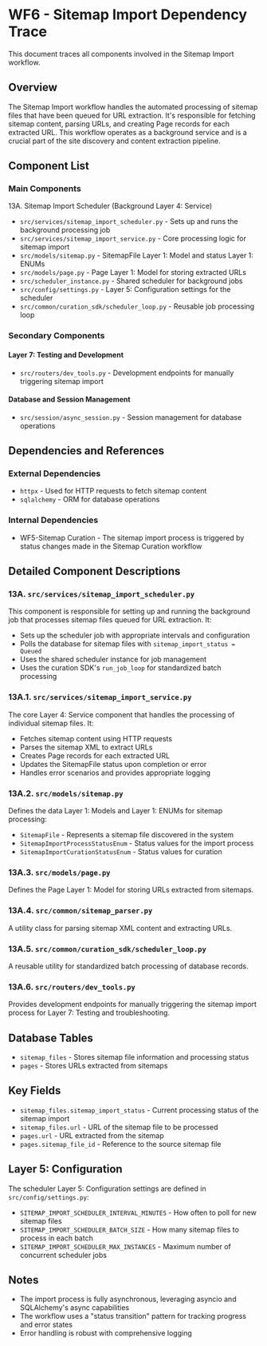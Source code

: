 # WF6 - Sitemap Import Dependency Trace

This document traces all components involved in the Sitemap Import workflow.

## Overview

The Sitemap Import workflow handles the automated processing of sitemap files that have been queued for URL extraction. It's responsible for fetching sitemap content, parsing URLs, and creating Page records for each extracted URL. This workflow operates as a background service and is a crucial part of the site discovery and content extraction pipeline.

## Component List

### Main Components

13A. Sitemap Import Scheduler (Background Layer 4: Service)

- `src/services/sitemap_import_scheduler.py` - Sets up and runs the background processing job
- `src/services/sitemap_import_service.py` - Core processing logic for sitemap import
- `src/models/sitemap.py` - SitemapFile Layer 1: Model and status Layer 1: ENUMs
- `src/models/page.py` - Page Layer 1: Model for storing extracted URLs
- `src/scheduler_instance.py` - Shared scheduler for background jobs
- `src/config/settings.py` - Layer 5: Configuration settings for the scheduler
- `src/common/curation_sdk/scheduler_loop.py` - Reusable job processing loop

### Secondary Components

#### Layer 7: Testing and Development

- `src/routers/dev_tools.py` - Development endpoints for manually triggering sitemap import

#### Database and Session Management

- `src/session/async_session.py` - Session management for database operations

## Dependencies and References

### External Dependencies

- `httpx` - Used for HTTP requests to fetch sitemap content
- `sqlalchemy` - ORM for database operations

### Internal Dependencies

- WF5-Sitemap Curation - The sitemap import process is triggered by status changes made in the Sitemap Curation workflow

## Detailed Component Descriptions

### 13A. `src/services/sitemap_import_scheduler.py`

This component is responsible for setting up and running the background job that processes sitemap files queued for URL extraction. It:

- Sets up the scheduler job with appropriate intervals and configuration
- Polls the database for sitemap files with `sitemap_import_status = Queued`
- Uses the shared scheduler instance for job management
- Uses the curation SDK's `run_job_loop` for standardized batch processing

### 13A.1. `src/services/sitemap_import_service.py`

The core Layer 4: Service component that handles the processing of individual sitemap files. It:

- Fetches sitemap content using HTTP requests
- Parses the sitemap XML to extract URLs
- Creates Page records for each extracted URL
- Updates the SitemapFile status upon completion or error
- Handles error scenarios and provides appropriate logging

### 13A.2. `src/models/sitemap.py`

Defines the data Layer 1: Models and Layer 1: ENUMs for sitemap processing:

- `SitemapFile` - Represents a sitemap file discovered in the system
- `SitemapImportProcessStatusEnum` - Status values for the import process
- `SitemapImportCurationStatusEnum` - Status values for curation

### 13A.3. `src/models/page.py`

Defines the Page Layer 1: Model for storing URLs extracted from sitemaps.

### 13A.4. `src/common/sitemap_parser.py`

A utility class for parsing sitemap XML content and extracting URLs.

### 13A.5. `src/common/curation_sdk/scheduler_loop.py`

A reusable utility for standardized batch processing of database records.

### 13A.6. `src/routers/dev_tools.py`

Provides development endpoints for manually triggering the sitemap import process for Layer 7: Testing and troubleshooting.

## Database Tables

- `sitemap_files` - Stores sitemap file information and processing status
- `pages` - Stores URLs extracted from sitemaps

## Key Fields

- `sitemap_files.sitemap_import_status` - Current processing status of the sitemap import
- `sitemap_files.url` - URL of the sitemap file to be processed
- `pages.url` - URL extracted from the sitemap
- `pages.sitemap_file_id` - Reference to the source sitemap file

## Layer 5: Configuration

The scheduler Layer 5: Configuration settings are defined in `src/config/settings.py`:

- `SITEMAP_IMPORT_SCHEDULER_INTERVAL_MINUTES` - How often to poll for new sitemap files
- `SITEMAP_IMPORT_SCHEDULER_BATCH_SIZE` - How many sitemap files to process in each batch
- `SITEMAP_IMPORT_SCHEDULER_MAX_INSTANCES` - Maximum number of concurrent scheduler jobs

## Notes

- The import process is fully asynchronous, leveraging asyncio and SQLAlchemy's async capabilities
- The workflow uses a "status transition" pattern for tracking progress and error states
- Error handling is robust with comprehensive logging
